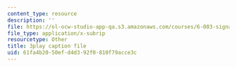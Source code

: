 ```yaml
---
content_type: resource
description: ''
file: https://ol-ocw-studio-app-qa.s3.amazonaws.com/courses/6-003-signals-and-systems-fall-2011/61fa4b2050efd4d392f0810f79acce3c_pqkYqU11ETA.srt
file_type: application/x-subrip
resourcetype: Other
title: 3play caption file
uid: 61fa4b20-50ef-d4d3-92f0-810f79acce3c
---
```

